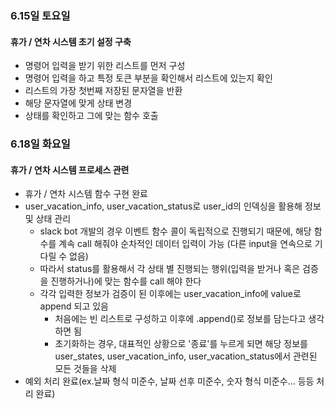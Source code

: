 ### 6.15일 토요일

#### 휴가 / 연차 시스템 초기 설정 구축

- 명령어 입력을 받기 위한 리스트를 먼저 구성
- 명령어 입력을 하고 특정 토큰 부분을 확인해서 리스트에 있는지 확인
- 리스트의 가장 첫번째 저장된 문자열을 반환
- 해당 문자열에 맞게 상태 변경
- 상태를 확인하고 그에 맞는 함수 호출

### 6.18일 화요일

#### 휴가 / 연차 시스템 프로세스 관련

- 휴가 / 연차 시스템 함수 구현 완료
- user_vacation_info, user_vacation_status로 user_id의 인덱싱을 활용해 정보 및 상태 관리
  - slack bot 개발의 경우 이벤트 함수 콜이 독립적으로 진행되기 때문에, 해당 함수를 계속 call 해줘야 순차적인 데이터 입력이 가능 (다른 input을 연속으로 기다릴 수 없음)
  - 따라서 status를 활용해서 각 상태 별 진행되는 행위(입력을 받거나 혹은 검증을 진행하거나)에 맞는 함수를 call 해야 한다
  - 각각 입력한 정보가 검증이 된 이후에는 user_vacation_info에 value로 append 되고 있음
    - 처음에는 빈 리스트로 구성하고 이후에 .append()로 정보를 담는다고 생각하면 됨
    - 초기화하는 경우, 대표적인 상황으로 '종료'를 누르게 되면 해당 정보를 user_states, user_vacation_info, user_vacation_status에서 관련된 모든 것들을 삭제
- 예외 처리 완료(ex.날짜 형식 미준수, 날짜 선후 미준수, 숫자 형식 미준수... 등등 처리 완료)
